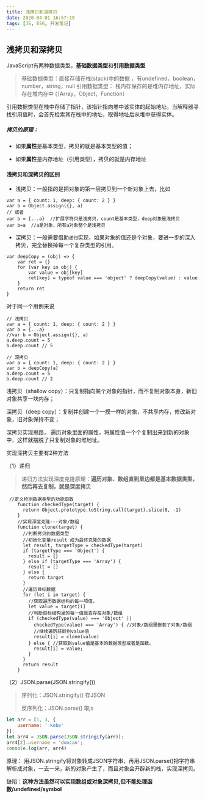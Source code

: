 ```yaml
---
title: 浅拷贝和深拷贝
date: 2020-04-01 16:57:19
tags: [JS, ES6, 开发笔记]
---
```


## 浅拷贝和深拷贝

JavaScript有两种数据类型，**基础数据类型**和**引用数据类型**

> 基础数据类型：直接存储在栈(stack)中的数据 ，有undefined，boolean，number，string，null
> 引用数据类型： 栈内存保存的是堆内存地址，实际存在堆内存中 (（Array，Object，Function）

引用数据类型在栈中存储了指针，该指针指向堆中该实体的起始地址。当解释器寻找引用值时，会首先检索其在栈中的地址，取得地址后从堆中获得实体。

 #####  拷贝的原理：

- 如果**属性**是基本类型，拷贝的就是基本类型的值；
  
- 如果**属性**是内存地址（引用类型），拷贝的就是内存地址 

#### 浅拷贝和深拷贝的区别

- 浅拷贝：一般指的是把对象的第一层拷贝到一个新对象上去，比如

```
var a = { count: 1, deep: { count: 2 } }
var b = Object.assign({}, a)
// 或者
var b = {...a}  //扩展字符只是浅拷贝，count是基本类型，deep对象是浅拷贝
var b=a  //a是对象，所有a对象整个是浅拷贝 
```

- 深拷贝：一般需要借助`递归`实现，如果对象的值还是个对象，要进一步的深入拷贝，完全替换掉每一个复杂类型的引用。

```
var deepCopy = (obj) => {
    var ret = {}
    for (var key in obj) {
        var value = obj[key]
        ret[key] = typeof value === 'object' ? deepCopy(value) : value
    }
    return ret
}
```

对于同一个用例来说

```
// 浅拷贝
var a = { count: 1, deep: { count: 2 } }
var b = {...a}
//var b = Object.assign({}, a)
a.deep.count = 5
b.deep.count // 5

```

```
// 深拷贝
var a = { count: 1, deep: { count: 2 } }
var b = deepCopy(a)
a.deep.count = 5
b.deep.count // 2
```



浅拷贝（shallow copy）：只复制指向某个对象的指针，而不复制对象本身，新旧对象共享一块内存；   

深拷贝（deep copy）：复制并创建一个一摸一样的对象，不共享内存，修改新对象，旧对象保持不变；

深拷贝实现思路， 遍历对象里面的属性，将属性值一个个复制出来到新的对象中，这样就摆脱了只复制对象的堆地址。

实现深拷贝主要有2种方法

（1）递归

> 递归方法实现深度克隆原理：**遍历对象、数组直到里边都是基本数据类型，然后再去复制，就是深度拷贝**

```
 //定义检测数据类型的功能函数
    function checkedType(target) {
      return Object.prototype.toString.call(target).slice(8, -1)
    }
    //实现深度克隆---对象/数组
    function clone(target) {
      //判断拷贝的数据类型
      //初始化变量result 成为最终克隆的数据
      let result, targetType = checkedType(target)
      if (targetType === 'Object') {
        result = {}
      } else if (targetType === 'Array') {
        result = []
      } else {
        return target
      }
      //遍历目标数据
      for (let i in target) {
        //获取遍历数据结构的每一项值。
        let value = target[i]
        //判断目标结构里的每一值是否存在对象/数组
        if (checkedType(value) === 'Object' ||
          checkedType(value) === 'Array') { //对象/数组里嵌套了对象/数组
          //继续遍历获取到value值
          result[i] = clone(value)
        } else { //获取到value值是基本的数据类型或者是函数。
          result[i] = value;
        }
      }
      return result
    }

```



（2）JSON.parse(JSON.stringify())

> 序列化：JSON.stringify()      存JSON
>
> 反序列化：JSON.parse()      取js

```js
let arr = [1, 3, {
    username: ' kobe'
}];
let arr4 = JSON.parse(JSON.stringify(arr));
arr4[2].username = 'duncan'; 
console.log(arr, arr4)

```

原理： 用JSON.stringify将对象转成JSON字符串，再用JSON.parse()把字符串解析成对象，一去一来，新的对象产生了，而且对象会开辟新的栈，实现深拷贝。

缺陷：**这种方法虽然可以实现数组或对象深拷贝,但不能处理函数/undefined/symbol**